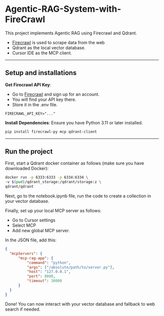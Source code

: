 # Agentic-RAG-System-with-FireCrawl


This project implements Agentic RAG using Firecrawl and Qdrant.
- [Firecrawl](https://www.firecrawl.dev/i/api) is used to scrape data from the web
- Qdrant as the local vector database.
- Cursor IDE as the MCP client.


---
## Setup and installations

**Get Firecrawl API Key**:
- Go to [Firecrawl](https://www.firecrawl.dev/i/api) and sign up for an account.
- You will find your API key there.
- Store it in the .env file.

```
FIRECRAWL_API_KEY="..."
```

**Install Dependencies**:
   Ensure you have Python 3.11 or later installed.
   ```bash
   pip install firecrawl-py mcp qdrant-client
   ```

---

## Run the project

First, start a Qdrant docker container as follows (make sure you have downloaded Docker):

   ```bash
   docker run -p 6333:6333 -p 6334:6334 \
   -v $(pwd)/qdrant_storage:/qdrant/storage:z \
   qdrant/qdrant
   ```

Next, go to the notebook.ipynb file, run the code to create a collection in your vector database.

Finally, set up your local MCP server as follows:
- Go to Cursor settings
- Select MCP 
- Add new global MCP server.

In the JSON file, add this:
```json
{
  "mcpServers": {
      "mcp-rag-app": {
          "command": "python",
          "args": ["/absolute/path/to/server.py"],
          "host": "127.0.0.1",
          "port": 8080,
          "timeout": 30000
      }
  }
}
```

Done! You can now interact with your vector database and fallback to web search if needed.
